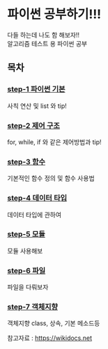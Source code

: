 

# 파이썬 공부하기!!!

다들 하는데 나도 함 해보자!! \
알고리즘 테스트 용 파이썬 공부



## 목차
### [step-1 파이썬 기본](./step-1/main.py)
사칙 연산 및 list 와 tip!
### [step-2 제어 구조](./step-2/main.py)
for, while, if 와 같은 제어방법과 tip!
### [step-3 함수](./step-3/main.py)
기본적인 함수 정의 및 함수 사용법
### [step-4 데이터 타입](./step-4/main.py)
데이터 타입에 관하여
### [step-5 모듈](./step-5/main.py)
모듈 사용해보
### [step-6 파일](./step-6/main.py)
파일을 다뤄보자
### [step-7 객체지향](./step-7/main.py)
객체지향 class, 상속, 기본 메소드등

참고자료 : https://wikidocs.net